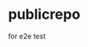 # publicrepo
for e2e test


































































































































































































































































































































































































































































































































































































































































































































































































































































































































































































































































































































































































































































































































































































































































































































































































































































































































































































































































































































































































































































































































































































































































































































































































































































































































































































































































































































































































































































































































































































































































































































































































































































